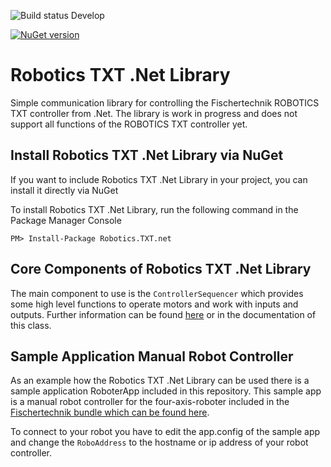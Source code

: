 ![Build status Develop](https://artiso.visualstudio.com/_apis/public/build/definitions/4fbc1b09-9da4-496f-9c69-3df7222e1274/54/badge)

[![NuGet version](https://badge.fury.io/nu/Robotics.TXT.net.svg)](https://badge.fury.io/nu/Robotics.TXT.net)

# Robotics TXT .Net Library
Simple communication library for controlling the Fischertechnik ROBOTICS TXT controller from .Net.
The library is work in progress and does not support all functions of the ROBOTICS TXT controller yet.

## Install Robotics TXT .Net Library via NuGet

If you want to include Robotics TXT .Net Library in your project, you can install it directly via NuGet

To install Robotics TXT .Net Library, run the following command in the Package Manager Console

```
PM> Install-Package Robotics.TXT.net
```

## Core Components of Robotics TXT .Net Library
The main component to use is the `ControllerSequencer` which provides some high level functions to 
operate motors and work with inputs and outputs. Further information can be found [here](Usage.md) or in the documentation of this class.

## Sample Application Manual Robot Controller
As an example how the Robotics TXT .Net Library can be used there is a sample application RoboterApp included in this repository.
This sample app is a manual robot controller for the four-axis-roboter included in the [Fischertechnik bundle which can be found here](http://www.fischertechnik.de/desktopdefault.aspx/tabid-21/39_read-138/usetemplate-2_column_pano/).

To connect to your robot you have to edit the app.config of the sample app and change the `RoboAddress` to the hostname or ip address of your robot controller.
